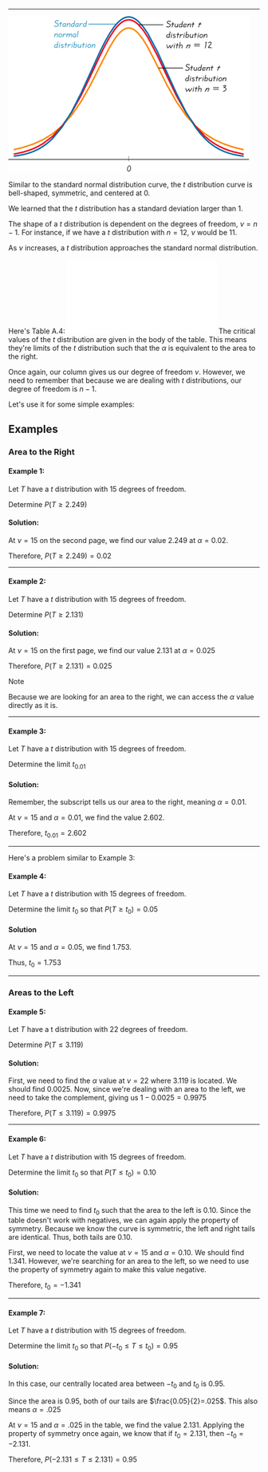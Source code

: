 - - -
![](./Resources/t-distribution-curve-vs-standard-normal-curve.png)

Similar to the standard normal distribution curve, the $t$ distribution curve is bell-shaped, symmetric, and centered at 0.

We learned that the $t$ distribution has a standard deviation larger than 1. 

The shape of a $t$ distribution is dependent on the degrees of freedom, $\nu=n-1$. For instance, if we have a $t$ distribution with $n=12$, $\nu$ would be $11$.

As $\nu$ increases, a $t$ distribution approaches the standard normal distribution.

Here's Table A.4: ![](./Resources/Table%20A4%20-%20Critical%20Values%20of%20the%20t%20Distribution.pdf)
The critical values of the $t$ distribution are given in the body of the table. This means they're limits of the $t$ distribution such that the $\alpha$ is equivalent to the area to the right.

Once again, our column gives us our degree of freedom $\nu$. However, we need to remember that because we are dealing with $t$ distributions, our degree of freedom is $n-1$.

Let's use it for some simple examples:

## Examples
### Area to the Right
#### Example 1:
Let $T$ have a $t$ distribution with 15 degrees of freedom.

Determine $P(T\geq 2.249)$

#### Solution:
At $\nu=15$ on the second page, we find our value $2.249$ at $\alpha=0.02$.

Therefore, $P(T\geq 2.249)=0.02$

- - -
#### Example 2:
Let $T$ have a $t$ distribution with 15 degrees of freedom.

Determine $P(T\geq 2.131)$

#### Solution:
At $\nu=15$ on the first page, we find our value $2.131$ at $\alpha=0.025$

Therefore, $P(T\geq 2.131)=0.025$

> [!note]
> Because we are looking for an area to the right, we can access the $\alpha$ value directly as it is.

- - -
#### Example 3:
Let $T$ have a $t$ distribution with 15 degrees of freedom.

Determine the limit $t_{0.01}$

#### Solution:
Remember, the subscript tells us our area to the right, meaning $\alpha=0.01$.

At $\nu=15$ and $\alpha=0.01$, we find the value $2.602$.

Therefore, $t_{0.01}=2.602$

- - -
Here's a problem similar to Example 3:
#### Example 4:
Let $T$ have a $t$ distribution with 15 degrees of freedom. 

Determine the limit $t_{0}$ so that $P(T\geq t_{0})=0.05$

#### Solution
At $\nu=15$ and $\alpha=0.05$, we find $1.753$.

Thus, $t_{0}=1.753$

- - -
### Areas to the Left
#### Example 5:
Let $T$ have a t distribution with 22 degrees of freedom.

Determine $P(T\leq 3.119)$
#### Solution:
First, we need to find the $\alpha$ value at $\nu=22$ where $3.119$ is located. We should find $0.0025$. Now, since we're dealing with an area to the left, we need to take the complement, giving us $1-0.0025=0.9975$

Therefore, $P(T\leq 3.119)=0.9975$

- - -
#### Example 6:
Let $T$ have a $t$ distribution with 15 degrees of freedom. 

Determine the limit $t_{0}$ so that $P(T\leq t_{0})=0.10$

#### Solution:
This time we need to find $t_{0}$ such that the area to the left is $0.10$. Since the table doesn't work with negatives, we can again apply the property of symmetry. Because we know the curve is symmetric, the left and right tails are identical. Thus, both tails are $0.10$. 

First, we need to locate the value at $\nu=15$ and $\alpha=0.10$. We should find $1.341$. However, we're searching for an area to the left, so we need to use the property of symmetry again to make this value negative.

Therefore, $t_{0}=-1.341$
- - -
#### Example 7:
Let $T$ have a $t$ distribution with 15 degrees of freedom.

Determine the limit $t_{0}$ so that $P(-t_{0}\leq T\leq t_{0})=0.95$

#### Solution:
In this case, our centrally located area between $-t_{0}$ and $t_{0}$ is $0.95$.

Since the area is $0.95$, both of our tails are $\frac{0.05}{2}=.025$. This also means $\alpha=.025$

At $\nu=15$ and $\alpha=.025$ in the table, we find the value $2.131$. Applying the property of symmetry once again, we know that if $t_{0}=2.131$, then $-t_{0}=-2.131$.

Therefore, $P(-2.131\leq T\leq 2.131)=0.95$




